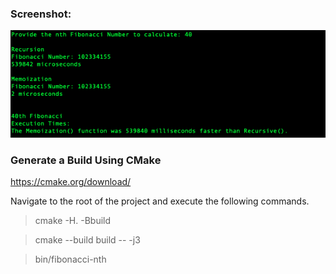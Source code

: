 ### Screenshot:
![Fibonacci-Nth Screenshot](https://github.com/JMerch94/fibonacci-nth/blob/master/screenshot.png?raw=true)

### Generate a Build Using CMake
https://cmake.org/download/

Navigate to the root of the project and execute the following commands.

> cmake -H. -Bbuild

> cmake --build build -- -j3 

> bin/fibonacci-nth   